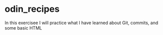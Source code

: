 # odin_recipes

In this exercisee I will practice what I have learned about Git, commits,
and some basic HTML
